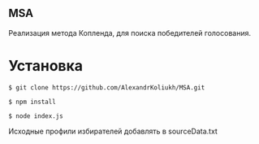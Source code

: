 ## MSA
Реализация метода Копленда, для поиска победителей голосования.

# Установка

    $ git clone https://github.com/AlexandrKoliukh/MSA.git

    $ npm install

    $ node index.js

Исходные профили избирателей добавлять в sourceData.txt
